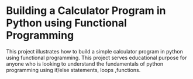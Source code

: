 # Building a Calculator Program in Python using Functional Programming
 This project illustrates how to build a simple calculator program in python using functional programming. This project serves educational purpose for anyone who is looking to understand the fundamentals of python programming using if/else statements, loops ,functions.
